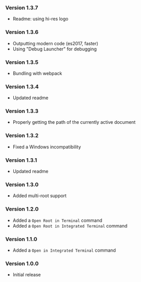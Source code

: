 ### Version 1.3.7
- Readme: using hi-res logo

### Version 1.3.6
- Outputting modern code (es2017, faster)
- Using "Debug Launcher" for debugging

### Version 1.3.5
- Bundling with webpack

### Version 1.3.4
- Updated readme

### Version 1.3.3
- Properly getting the path of the currently active document

### Version 1.3.2
- Fixed a Windows incompatibility

### Version 1.3.1
- Updated readme

### Version 1.3.0
- Added multi-root support

### Version 1.2.0
- Added a `Open Root in Terminal` command
- Added a `Open Root in Integrated Terminal` command

### Version 1.1.0
- Added a `Open in Integrated Terminal` command

### Version 1.0.0
- Initial release
